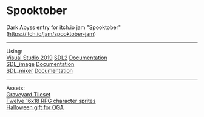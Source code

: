 # Spooktober

Dark Abyss entry for itch.io jam "Spooktober" (https://itch.io/jam/spooktober-jam)  

---
Using:  
[Visual Studio 2019](https://visualstudio.microsoft.com/de/downloads/)
[SDL2](https://www.libsdl.org/download-2.0.php) [Documentation](https://wiki.libsdl.org/FrontPage)  
[SDL_image](https://www.libsdl.org/projects/SDL_image/) [Documentation](https://www.libsdl.org/projects/SDL_image/docs/SDL_image.html)  
[SDL_mixer](https://www.libsdl.org/projects/SDL_mixer/) [Documentation](https://www.libsdl.org/projects/SDL_mixer/docs/SDL_mixer.html)  

---
Assets:  
[Graveyard Tileset](https://angrysnail.itch.io/pixel-art-graveyard-tileset)  
[Twelve 16x18 RPG character sprites](https://opengameart.org/content/twelve-16x18-rpg-character-sprites-including-npcs-and-elementals)  
[Halloween gift for OGA](https://opengameart.org/content/halloween-gift-for-oga)  
